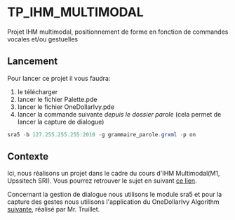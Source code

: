 # TP_IHM_MULTIMODAL
Projet IHM multimodal, positionnement de forme en fonction de commandes vocales et/ou gestuelles

## Lancement
Pour lancer ce projet il vous faudra:
  1. le télécharger
  2. lancer le fichier Palette.pde
  3. lancer le fichier OneDollarIvy.pde
  4. lancer la commande suivante *depuis le dossier parole* (cela permet de lancer la capture de dialogue)
```powershell
sra5 -b 127.255.255.255:2010 -g grammaire_parole.grxml -p on
```
## Contexte
Ici, nous réalisons un projet dans le cadre du cours d'IHM Multimodal(M1, Upssitech SRI). Vous pourrez retrouver le sujet en suivant [ce lien](https://github.com/truillet/upssitech/blob/master/SRI/3A/IHM/TP/T3-5_multimodal_interaction.pdf).

Concernant la gestion de dialogue nous utilisons le module sra5 et pour la capture des gestes nous utilisons l'application du OneDollarIvy Algorithm [suivante](https://github.com/truillet/OneDollarIvy), réalisé par Mr. Truillet.

